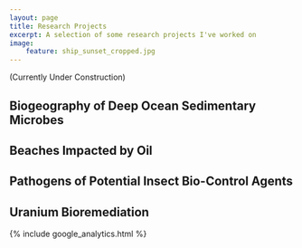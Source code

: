 ```yaml
---
layout: page
title: Research Projects
excerpt: A selection of some research projects I've worked on
image:
    feature: ship_sunset_cropped.jpg
---
```


(Currently Under Construction)

## Biogeography of Deep Ocean Sedimentary Microbes

## Beaches Impacted by Oil

## Pathogens of Potential Insect Bio-Control Agents

## Uranium Bioremediation

 
{% include google_analytics.html %}